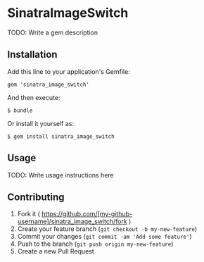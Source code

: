 # SinatraImageSwitch

TODO: Write a gem description

## Installation

Add this line to your application's Gemfile:

    gem 'sinatra_image_switch'

And then execute:

    $ bundle

Or install it yourself as:

    $ gem install sinatra_image_switch

## Usage

TODO: Write usage instructions here

## Contributing

1. Fork it ( https://github.com/[my-github-username]/sinatra_image_switch/fork )
2. Create your feature branch (`git checkout -b my-new-feature`)
3. Commit your changes (`git commit -am 'Add some feature'`)
4. Push to the branch (`git push origin my-new-feature`)
5. Create a new Pull Request
